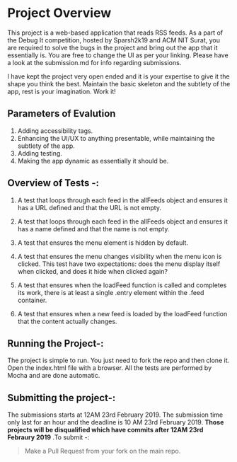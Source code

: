 # Project Overview

This project is a web-based application that reads RSS feeds. As a part of the Debug It competition, hosted by Sparsh2k19 and ACM NIT Surat, you are required to solve the bugs in the project and bring out the app that it essentially is. You are free to change the UI as per your linking. Please have a look at the submission.md for info regarding submissions.

I have kept the project very open ended and it is your expertise to give it the shape you think the best. Maintain the basic skeleton and the subtlety of the app, rest is your imagination. Work it!

## Parameters of Evalution

1. Adding accessibility tags.
2. Enhancing the UI/UX to anything presentable, while maintaining the subtlety of the app.
3. Adding testing.
4. Making the app dynamic as essentially it should be.

## Overview of Tests -:

1. A test that loops through each feed in the allFeeds object and ensures it has a URL defined and that the URL is not empty.

2. A test that loops through each feed in the allFeeds object and ensures it has a name defined and that the name is not empty.

3. A test that ensures the menu element is hidden by default.

4. A test that ensures the menu changes visibility when the menu icon is clicked. This test have two expectations: does the menu display itself when clicked, and does it hide when clicked again?

5. A test that ensures when the loadFeed function is called and completes its work, there is at least a single .entry element within the .feed container.

6. A test that ensures when a new feed is loaded by the loadFeed function that the content actually changes.

## Running the Project-:

The project is simple to run. You just need to fork the repo and then clone it. Open the index.html file with a browser. All the tests are performed by Mocha and are done automatic.

## Submitting the project-:

The submissions starts at 12AM 23rd February 2019. The submission time only last for an hour and the deadline is 10 AM 23rd February 2019.  **Those projects will be disqualified which have commits after 12AM 23rd Febraury 2019** .To submit -:
> Make a Pull Request from your fork on the main repo.

